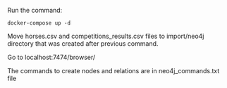 Run the command:

`docker-compose up -d`

Move horses.csv and competitions_results.csv files to import/neo4j directory that was created after previous command.

Go to localhost:7474/browser/

The commands to create nodes and relations are in neo4j_commands.txt file